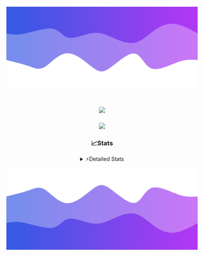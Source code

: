![Header](./header.png)
<div align="center">

<h1 align="center">
  <a href="https://git.io/typing-svg">
    <img src="https://readme-typing-svg.herokuapp.com/?lines=Hello,+There!+%F0%9F%91%8B;This+is+chicho.;Owner+on+Ocean;&center=true&size=25">
  </a>
</h1>
  
<p align="center">
  <img src="https://lanyard.cnrad.dev/api/852683595378196480" />
</p>

### 📈Stats
<details>
    <summary> ⚡Detailed Stats</summary>
    <br/>

<!--START_SECTION:waka-->
![Code Time](http://img.shields.io/badge/Code%20Time-1%2C068%20hrs%2012%20mins-blue)

![Profile Views](http://img.shields.io/badge/Profile%20Views-2-blue)

**🐱 My GitHub Data** 

> 📦 188.9 kB Used in GitHub's Storage 
 > 
> 🏆 0 Contributions in the Year 2025
 > 
> 🚫 Not Opted to Hire
 > 
> 📜 15 Public Repositories 
 > 
> 🔑 13 Private Repositories 
 > 
**I'm a Night 🦉** 

```text
🌞 Morning                24 commits          █░░░░░░░░░░░░░░░░░░░░░░░░   04.49 % 
🌆 Daytime                72 commits          ███░░░░░░░░░░░░░░░░░░░░░░   13.46 % 
🌃 Evening                239 commits         ███████████░░░░░░░░░░░░░░   44.67 % 
🌙 Night                  200 commits         █████████░░░░░░░░░░░░░░░░   37.38 % 
```
📅 **I'm Most Productive on Friday** 

```text
Monday                   29 commits          █░░░░░░░░░░░░░░░░░░░░░░░░   05.42 % 
Tuesday                  116 commits         █████░░░░░░░░░░░░░░░░░░░░   21.68 % 
Wednesday                83 commits          ████░░░░░░░░░░░░░░░░░░░░░   15.51 % 
Thursday                 72 commits          ███░░░░░░░░░░░░░░░░░░░░░░   13.46 % 
Friday                   126 commits         ██████░░░░░░░░░░░░░░░░░░░   23.55 % 
Saturday                 61 commits          ███░░░░░░░░░░░░░░░░░░░░░░   11.40 % 
Sunday                   48 commits          ██░░░░░░░░░░░░░░░░░░░░░░░   08.97 % 
```


📊 **This Week I Spent My Time On** 

```text
🕑︎ Time Zone: America/Argentina/Buenos_Aires

💬 Programming Languages: 
TypeScript               12 hrs 30 mins      ████████████████████████░   95.46 % 
Python                   20 mins             █░░░░░░░░░░░░░░░░░░░░░░░░   02.57 % 
Other                    8 mins              ░░░░░░░░░░░░░░░░░░░░░░░░░   01.03 % 
JavaScript               4 mins              ░░░░░░░░░░░░░░░░░░░░░░░░░   00.57 % 
XML                      2 mins              ░░░░░░░░░░░░░░░░░░░░░░░░░   00.30 % 

🔥 Editors: 
Cursor                   13 hrs 5 mins       █████████████████████████   100.00 % 

🐱‍💻 Projects: 
ocean-backend            13 hrs 5 mins       █████████████████████████   100.00 % 

💻 Operating System: 
Windows                  13 hrs 5 mins       █████████████████████████   100.00 % 
```

**I Mostly Code in JavaScript** 

```text
JavaScript               8 repos             ██████░░░░░░░░░░░░░░░░░░░   24.24 % 
HTML                     7 repos             █████░░░░░░░░░░░░░░░░░░░░   21.21 % 
TypeScript               4 repos             ███░░░░░░░░░░░░░░░░░░░░░░   12.12 % 
Astro                    2 repos             ██░░░░░░░░░░░░░░░░░░░░░░░   06.06 % 
SCSS                     1 repo              █░░░░░░░░░░░░░░░░░░░░░░░░   03.03 % 
```




 Last Updated on 19/02/2025 01:12:21 UTC
<!--END_SECTION:waka-->
</details>

![Footer](./footer.png)
